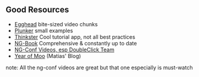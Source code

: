 ##  Good Resources

- [Egghead](http://egghead.io) bite-sized video chunks
- [Plunker](http://plnkr.co) small examples
- [Thinkster](http://thinkster.io) Cool tutorial app, not all best practices
- [NG-Book](http://www.ng-book.com) Comprehensive & constantly up to date
- [NG-Conf Videos, esp DoubleClick Team](https://www.youtube.com/watch?v=62RvRQuMVyg)
- [Year of Moo](http://www.yearofmoo.com) (Matias' Blog)

note:
    All the ng-conf videos are great but that one especially is must-watch

